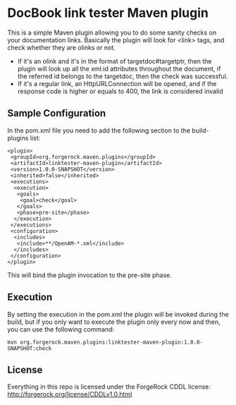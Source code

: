# DocBook link tester Maven plugin

This is a simple Maven plugin allowing you to do some sanity checks on your documentation links. Basically the plugin will look for &lt;link&gt; tags, and check whether they are olinks or not.
* If it's an olink and it's in the format of targetdoc#targetptr, then the plugin will look up all the xml:id attributes throughout the document, if the referred id belongs to the targetdoc, then the check was successful.
* If it's a regular link, an HttpURLConnection will be opened, and if the response code is higher or equals to 400, the link is considered invalid

## Sample Configuration

In the pom.xml file you need to add the following section to the build-plugins list:

    <plugin>
     <groupId>org.forgerock.maven.plugins</groupId>
     <artifactId>linktester-maven-plugin</artifactId>
     <version>1.0.0-SNAPSHOT</version>
     <inherited>false</inherited>
     <executions>
      <execution>
       <goals>
        <goal>check</goal>
       </goals>
       <phase>pre-site</phase>
      </execution>
     </executions>
     <configuration>
      <includes>
       <include>**/OpenAM-*.xml</include>
      </includes>
     </configuration>
    </plugin>

This will bind the plugin invocation to the pre-site phase.

## Execution

By setting the execution in the pom.xml the plugin will be invoked during the build, but if you only want to execute the plugin only every now and then, you can use the following command:

    mvn org.forgerock.maven.plugins:linktester-maven-plugin:1.0.0-SNAPSHOT:check

## License

Everything in this repo is licensed under the ForgeRock CDDL license: http://forgerock.org/license/CDDLv1.0.html

